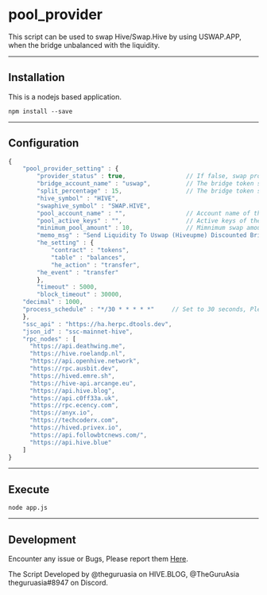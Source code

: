 # pool_provider
This script can be used to swap Hive/Swap.Hive by using USWAP.APP, when the bridge unbalanced with the liquidity.  

***
## Installation
This is a nodejs based application.
```
npm install --save
```
***
## Configuration
```javascript
{
    "pool_provider_setting" : {
        "provider_status" : true,                 // If false, swap process will stop
        "bridge_account_name" : "uswap",          // The bridge token swap account name
        "split_percentage" : 15,                  // The bridge token split 
        "hive_symbol" : "HIVE",     
        "swaphive_symbol" : "SWAP.HIVE",
        "pool_account_name" : "",                 // Account name of the liquidity provider
        "pool_active_keys" : "",                  // Active keys of the liquidity provider
        "minimum_pool_amount" : 10,               // Mimnimum swap amount
        "memo_msg" : "Send Liquidity To Uswap (Hiveupme) Discounted Bridge",
        "he_setting" : {
            "contract" : "tokens",
            "table" : "balances",
            "he_action" : "transfer",
	    "he_event" : "transfer"
        },
        "timeout" : 5000,
        "block_timeout" : 30000,
	"decimal" : 1000,
	"process_schedule" : "*/30 * * * * *"	  // Set to 30 seconds, Please check cron style scheduling here:- https://www.npmjs.com/package/node-schedule	
    },
    "ssc_api" : "https://ha.herpc.dtools.dev",
    "json_id" : "ssc-mainnet-hive",
    "rpc_nodes" : [
      "https://api.deathwing.me",
      "https://hive.roelandp.nl",
      "https://api.openhive.network",
      "https://rpc.ausbit.dev",
      "https://hived.emre.sh",
      "https://hive-api.arcange.eu",
      "https://api.hive.blog",
      "https://api.c0ff33a.uk",
      "https://rpc.ecency.com",
      "https://anyx.io",
      "https://techcoderx.com",
      "https://hived.privex.io",
      "https://api.followbtcnews.com/",
      "https://api.hive.blue"
    ]
}
```
***
## Execute
```
node app.js
```
***
## Development
Encounter any issue or Bugs, Please report them [Here](https://github.com/theguruscripts/pool_provider/issues).

The Script Developed by @theguruasia on HIVE.BLOG, @TheGuruAsia theguruasia#8947 on Discord.
